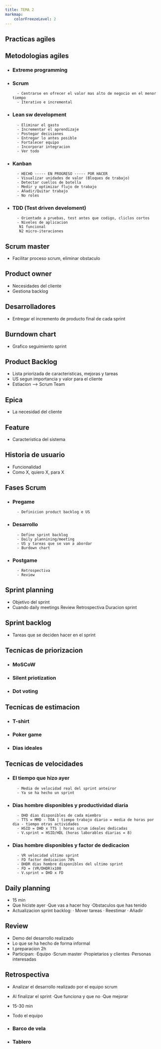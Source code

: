 ```yaml
---
title: TEMA 2
markmap: 
    colorFreezeLevel: 2
---
```

## Practicas agiles

## Metodologias agiles

- ### Extreme programming
- ### Scrum
        - Centrarse en ofrecer el valor mas alto de negocio en el menor tiempo
        - Iterativo e incremental
        
- ### Lean sw development
        - Eliminar el gasto
        - Incrementar el aprendizaje
        - Postegar decisiones
        - Entregar lo antes posible
        - Fortalecer equipo
        - Incorporar integracion
        - Ver todo

- ### Kanban
        - HECHO ----- EN PROGRESO ----- POR HACER
        - Visualizar unidades de valor (Bloques de trabajo)
        - Detectar cuellos de botella
        - Medir y optimizar flujo de trabajo
        - Añadir/Quitar trabajo
        - No roles 

- ### TDD (Test driven develoment)
        - Orientado a pruebas, test antes que codigo, cliclos cortos
        - Niveles de aplicacion
         N1 funcional
         N2 micro-iteraciones

## Scrum master
- Facilitar proceso scrum, eliminar obstaculo

## Product owner
- Necesidades del cliente
- Gestiona backlog

## Desarrolladores
- Entregar el incremento de producto final de cada sprint

## Burndown chart
- Grafico seguimiento sprint

## Product Backlog
- Lista priorizada de caracteristicas, mejoras y tareas
- US segun importancia y valor para el cliente
- Estiacion --> Scrum Team

## Epica
- La necesidad del cliente

## Feature
- Caracteristica del sistema

## Historia de usuario
- Funcionalidad
- Como X, quiero X, para X

## Fases Scrum
- ### Pregame
        - Definicion product backlog e US

- ### Desarrollo
        - Define sprint backlog
        - Daily plannining/meeting
        - US y tareas que se van a abordar
        - Burdown chart

- ### Postgame
        - Retrospectiva
        - Review

## Sprint planning
- Objetivo del sprint
- Cuando daily meetings
  Review
  Retrospectiva
  Duracion sprint

## Sprint backlog
- Tareas que se deciden hacer en el sprint

## Tecnicas de priorizacion
- ### MoSCoW
- ### Silent priotization
- ### Dot voting
## Tecnicas de estimacion
- ### T-shirt
- ### Poker game
- ### Dias ideales

## Tecnicas de velocidades
- ### El tiempo que hizo ayer
        - Media de velocidad real del sprint anteiror     
        - Ya se ha hecho un sprint   
- ### Dias hombre disponibles y productividad diaria
        - DHD dias disponibles de cada miembro
        - TTS = MMD - TOA | tiempo trabajo diario = media de horas por dia - tiempo otras actividades
        - HSID = DHD x TTS | horas scrum ideales dedicadas
        - V.sprint = HSID/HDL (horas laborables diarias = 8)
- ### Dias hombre disponibles y factor de dedicacion
        - VR velocidad ultimo sprint
        - FD factor dedicacion 70%
        - DHDR dias hombre disponibles del ultimo sprint
        - FD = (VR/DHDR)x100
        - V.sprint = DHD x FD

## Daily planning
- 15 min
- Que hiciste ayer
  ·Que vas a hacer hoy
  ·Obstaculos que has tenido
- Actualizacion sprint backlog:
 · Mover tareas
 · Reestimar
 · Añadir 

## Review
- Demo del desarrollo realizado
- Lo que se ha hecho de forma informal
- t.preparacion 2h
- Participan: 
        ·Equipo
        ·Scrum master
        ·Propietarios y clientes
        ·Personas interesadas

## Retrospectiva
- Analizar el desarrollo realizado por el equipo scrum
- Al finalizar el sprint
  ·Que funciona y que no
  ·Que mejorar
- 15-30 min
- Todo el equipo

- ### Barco de vela
- ### Tablero






